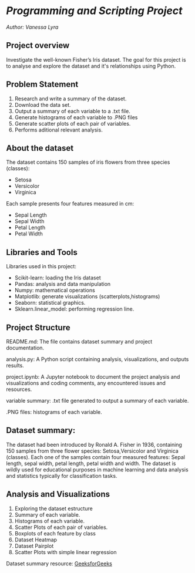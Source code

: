 # ***Programming and Scripting Project***

_Author: Vanessa Lyra_

## **Project overview**
Investigate the well-known Fisher’s Iris dataset.  The goal for this project is to analyse and explore the dataset and it's relationships using Python.

## **Problem Statement**
1. Research and write a summary of the dataset.
2. Download the data set.
3. Output a summary of each variable to a .txt file.
4. Generate histograms of each variable to .PNG files
5. Generate scatter plots of each pair of variables.
6. Performs aditional relevant analysis.

## **About the dataset**

The dataset contains 150 samples of iris flowers from three species (classes):
- Setosa
- Versicolor
- Virginica

Each sample presents four features measured in cm:
- Sepal Length
- Sepal Width
- Petal Length
- Petal Width

## **Libraries and Tools**
Libraries used in this project:

- Scikit-learn: loading the Iris dataset 
- Pandas: analysis and data manipulation
- Numpy: mathematical operations
- Matplotlib: generate visualizations (scatterplots,histograms)
- Seaborn: statistical graphics.
- Sklearn.linear_model: performing regression line.

## **Project Structure**
README.md: The file contains dataset summary and project documentation.

analysis.py: A Python script containing analysis, visualizations, and outputs results.

project.ipynb: A Jupyter notebook to document the project analysis and visualizations and coding comments, any encountered issues and resources.

variable summary: .txt file generated to output a summary of each variable.

.PNG files: histograms of each variable.

## **Dataset summary:**

The dataset had been introduced by Ronald A. Fisher in 1936, containing 150 samples from three flower species: Setosa,Versicolor and Virginica (classes).  Each one of the samples contain four measured features: Sepal length, sepal width, petal length, petal width and width. The dataset is wildly used for educational purposes in machine learning and data analysis and statistics typically for classification tasks.

## **Analysis and Visualizations**

1. Exploring the dataset estructure
2. Summary of each variable.
3. Histograms of each variable.
4. Scatter Plots of each pair of variables.
5. Boxplots of each feature by class
6. Dataset Heatmap
7. Dataset Pairplot
8. Scatter Plots with simple linear regression


Dataset summary resource: [GeeksforGeeks](https://www.geeksforgeeks.org/iris-dataset/)
